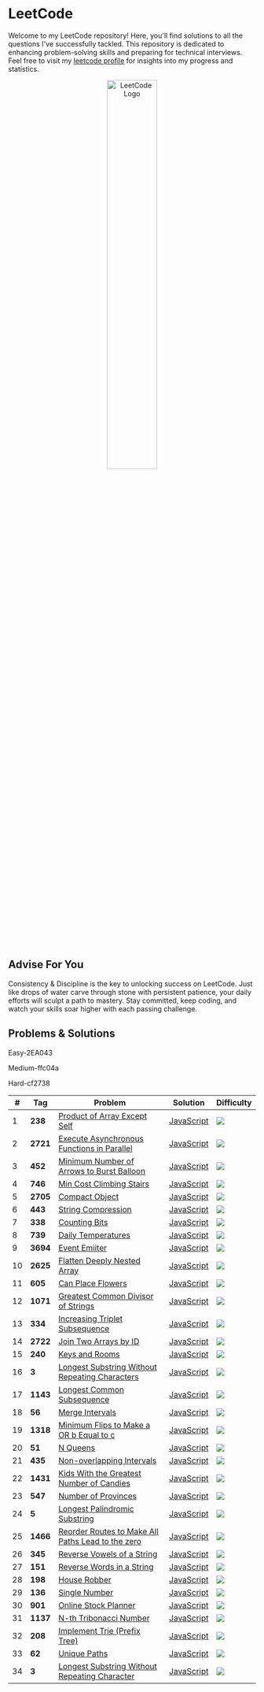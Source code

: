  

# LeetCode

Welcome to my LeetCode repository! Here, you'll find solutions to all the questions I've successfully tackled. This repository is dedicated to enhancing problem-solving skills and preparing for technical interviews. Feel free to visit my [leetcode profile](https://leetcode.com/bilal_haider/) for insights into my progress and statistics.

  
<p align="center">
  <img src="https://i.ibb.co/dm6BQBC/leetcode.png" width="45%" alt="LeetCode Logo"/>
</p>

## Advise For You
Consistency & Discipline is the key to unlocking success on LeetCode. Just like drops of water carve through stone with persistent patience, your daily efforts will sculpt a path to mastery. Stay committed, keep coding, and watch your skills soar higher with each passing challenge. 
## Problems & Solutions

Easy-2EA043

Medium-ffc04a

Hard-cf2738

| # | Tag |Problem | Solution | Difficulty |
|---|---|---------|----------| ---------- |
| 1 | **238**|[Product of Array Except Self](https://leetcode.com/problems/product-of-array-except-self) | [JavaScript](https://github.com/bilalhaider789/leetCode/blob/main/array_strings/array-product.js) | ![](https://img.shields.io/badge/Medium-ffc04a) |
| 2 | **2721**|[Execute Asynchronous Functions in Parallel](https://leetcode.com/problems/execute-asynchronous-functions-in-parallel) | [JavaScript](https://github.com/bilalhaider789/leetCode/blob/main/array_strings/async-parallel.js) | ![](https://img.shields.io/badge/Medium-ffc04a) |
| 3 | **452**|[Minimum Number of Arrows to Burst Balloon](https://leetcode.com/problems/minimum-number-of-arrows-to-burst-balloons) | [JavaScript](https://github.com/bilalhaider789/leetCode/blob/main/array_strings/burst-ballons.js) | ![](https://img.shields.io/badge/Medium-ffc04a) |
| 4 | **746**|[Min Cost Climbing Stairs](https://leetcode.com/problems/min-cost-climbing-stairs) | [JavaScript](https://github.com/bilalhaider789/leetCode/blob/main/array_strings/climbing-stairs.js) | ![](https://img.shields.io/badge/Easy-2EA043) |
| 5 | **2705**|[Compact Object](https://leetcode.com/problems/compact-object) | [JavaScript](https://github.com/bilalhaider789/leetCode/blob/main/array_strings/compact-object.js) | ![](https://img.shields.io/badge/Medium-ffc04a) |
| 6 | **443**|[String Compression](https://leetcode.com/problems/string-compression) | [JavaScript](https://github.com/bilalhaider789/leetCode/blob/main/array_strings/compression.js) | ![](https://img.shields.io/badge/Medium-ffc04a) |
| 7 | **338**|[Counting Bits](https://leetcode.com/problems/counting-bits) | [JavaScript](https://github.com/bilalhaider789/leetCode/blob/main/array_strings/couting-bits.js) | ![](https://img.shields.io/badge/Easy-2EA043) |
| 8 | **739**|[Daily Temperatures](https://leetcode.com/problems/daily-temperatures) | [JavaScript](https://github.com/bilalhaider789/leetCode/blob/main/array_strings/daily-temperatures.js) | ![](https://img.shields.io/badge/Medium-ffc04a) |
| 9 | **3694**|[Event Emiiter](https://leetcode.com/problems/event-emitter) | [JavaScript](https://github.com/bilalhaider789/leetCode/blob/main/array_strings/event-emitter.js) | ![](https://img.shields.io/badge/Medium-ffc04a) |
| 10 | **2625**|[Flatten Deeply Nested Array](https://leetcode.com/problems/flatten-deeply-nested-array) | [JavaScript](https://github.com/bilalhaider789/leetCode/blob/main/array_strings/flatten-array.js) | ![](https://img.shields.io/badge/Medium-ffc04a) |
| 11 | **605**|[Can Place Flowers](https://leetcode.com/problems/can-place-flowers) | [JavaScript](https://github.com/bilalhaider789/leetCode/blob/main/array_strings/flowerbed.js) | ![](https://img.shields.io/badge/Easy-2EA043) |
| 12 | **1071**|[Greatest Common Divisor of Strings](https://leetcode.com/problems/greatest-common-divisor-of-strings) | [JavaScript](https://github.com/bilalhaider789/leetCode/blob/main/array_strings/gcd-strings.js) | ![](https://img.shields.io/badge/Easy-2EA043) |
| 13 | **334**|[ Increasing Triplet Subsequence](https://leetcode.com/problems/increasing-triplet-subsequence) | [JavaScript](https://github.com/bilalhaider789/leetCode/blob/main/array_strings/increasing-triplets.js) | ![](https://img.shields.io/badge/Medium-ffc04a) |
| 14 | **2722**|[ Join Two Arrays by ID](https://leetcode.com/problems/https://leetcode.com/problems/join-two-arrays-by-id) | [JavaScript](https://github.com/bilalhaider789/leetCode/blob/main/array_strings/join-array-by-id.js) | ![](https://img.shields.io/badge/Medium-ffc04a) |
| 15 | **240**|[ Keys and Rooms](https://leetcode.com/problems/keys-and-rooms) | [JavaScript](https://github.com/bilalhaider789/leetCode/blob/main/array_strings/keys-rooms.js) | ![](https://img.shields.io/badge/Medium-ffc04a) |
| 16 | **3**|[  Longest Substring Without Repeating Characters](https://leetcode.com/problems/longest-substring-without-repeating-characters) | [JavaScript](https://github.com/bilalhaider789/leetCode/blob/main/array_strings/longest-non-repeating-string.js) | ![](https://img.shields.io/badge/Medium-ffc04a) |
| 17 | **1143**|[ Longest Common Subsequence](https://leetcode.com/problems/longest-common-subsequence) | [JavaScript](https://github.com/bilalhaider789/leetCode/blob/main/array_strings/longest-subsequence.js) | ![](https://img.shields.io/badge/Medium-ffc04a) |
| 18 | **56**|[ Merge Intervals](https://leetcode.com/problems/merge-intervals) | [JavaScript](https://github.com/bilalhaider789/leetCode/blob/main/array_strings/merge-intervals.js) | ![](https://img.shields.io/badge/Medium-ffc04a) |
| 19 | **1318**|[ Minimum Flips to Make a OR b Equal to c](https://leetcode.com/problems/minimum-flips-to-make-a-or-b-equal-to-c) | [JavaScript](https://github.com/bilalhaider789/leetCode/blob/main/array_strings/min-bits-slips.js) | ![](https://img.shields.io/badge/Medium-ffc04a) |
| 20 | **51**|[ N Queens](https://leetcode.com/problems/n-queens) | [JavaScript](https://github.com/bilalhaider789/leetCode/blob/main/array_strings/n-queens.js) | ![](https://img.shields.io/badge/Hard-cf2738) |
| 21 | **435**|[ Non-overlapping Intervals](https://leetcode.com/problems/non-overlapping-intervals) | [JavaScript](https://github.com/bilalhaider789/leetCode/blob/main/array_strings/non-overlapping-intervals.js) | ![](https://img.shields.io/badge/Hard-cf2738) |
| 22 | **1431**|[ Kids With the Greatest Number of Candies](https://leetcode.com/problems/kids-with-the-greatest-number-of-candies) | [JavaScript](https://github.com/bilalhaider789/leetCode/blob/main/array_strings/number-of-candies.js) | ![](https://img.shields.io/badge/Easy-2EA043) |
| 23 | **547**|[ Number of Provinces](https://leetcode.com/problems/number-of-provinces) | [JavaScript](https://github.com/bilalhaider789/leetCode/blob/main/array_strings/number-of-provinces.js) | ![](https://img.shields.io/badge/Medium-ffc04a) |
| 24 | **5**|[ Longest Palindromic Substring](https://leetcode.com/problems/longest-palindromic-substring) | [JavaScript](https://github.com/bilalhaider789/leetCode/blob/main/array_strings/palindrome.js) | ![](https://img.shields.io/badge/Medium-ffc04a) |
| 25 | **1466**|[ Reorder Routes to Make All Paths Lead to the zero](https://leetcode.com/problems/reorder-routes-to-make-all-paths-lead-to-the-city-zero) | [JavaScript](https://github.com/bilalhaider789/leetCode/blob/main/array_strings/reorder-routes.js) | ![](https://img.shields.io/badge/Medium-ffc04a) |
| 26 | **345**|[ Reverse Vowels of a String](https://leetcode.com/problems/reverse-vowels-of-a-string) | [JavaScript](https://github.com/bilalhaider789/leetCode/blob/main/array_strings/reverse-vowels.js) | ![](https://img.shields.io/badge/Medium-ffc04a) |
| 27 | **151**|[ Reverse Words in a String](https://leetcode.com/problems/reverse-words-in-a-string) | [JavaScript](https://github.com/bilalhaider789/leetCode/blob/main/array_strings/reverse-words.js) | ![](https://img.shields.io/badge/Medium-ffc04a) |
| 28 | **198**|[ House Robber](https://leetcode.com/problems/house-robber) | [JavaScript](https://github.com/bilalhaider789/leetCode/blob/main/array_strings/robbin-houses.js) | ![](https://img.shields.io/badge/Medium-ffc04a) |
| 29 | **136**|[ Single Number](https://leetcode.com/problems/single-number) | [JavaScript](https://github.com/bilalhaider789/leetCode/blob/main/array_strings/single-number.js) | ![](https://img.shields.io/badge/Easy-2EA043) |
| 30 | **901**|[ Online Stock Planner](https://leetcode.com/problems/online-stock-span/description/) | [JavaScript](https://github.com/bilalhaider789/leetCode/blob/main/array_strings/stock-planner.js) | ![](https://img.shields.io/badge/Medium-ffc04a) |
| 31 | **1137**|[ N-th Tribonacci Number](https://leetcode.com/problems/n-th-tribonacci-number) | [JavaScript](https://github.com/bilalhaider789/leetCode/blob/main/array_strings/trabonacci.js) | ![](https://img.shields.io/badge/Easy-2EA043) |
| 32 | **208**|[ Implement Trie (Prefix Tree)](https://leetcode.com/problems/implement-trie-prefix-tree/description/) | [JavaScript](https://github.com/bilalhaider789/leetCode/blob/main/array_strings/trie-search.js) | ![](https://img.shields.io/badge/Medium-ffc04a) |
| 33 | **62**|[ Unique Paths](https://leetcode.com/problems/unique-paths) | [JavaScript](https://github.com/bilalhaider789/leetCode/blob/main/array_strings/unique-paths.js) | ![](https://img.shields.io/badge/Medium-ffc04a) |
| 34 | **3**|[ Longest Substring Without Repeating Character](https://leetcode.com/problems/longest-substring-without-repeating-characters) | [JavaScript](https://github.com/bilalhaider789/leetCode/blob/main/array_strings/unique-string.js) | ![](https://img.shields.io/badge/Medium-ffc04a) |



